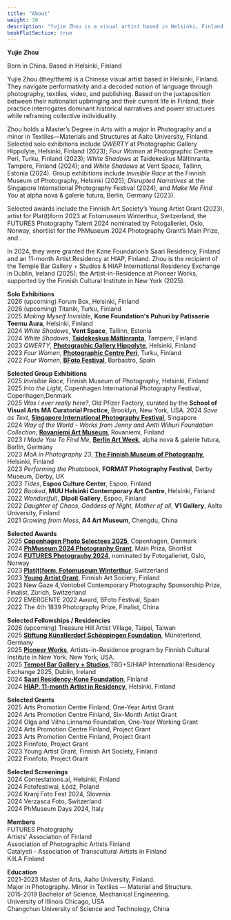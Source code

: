 ```yaml
---
title: "About"
weight: 30
description: "Yujie Zhou is a visual artist based in Helsinki, Finland. They navigate performativity and a decoded notion of language through photography, textiles, video, and publishing. Based on the juxtaposition between their nationalist upbringing and their current life in Diapora, their practice interrogates dominant historical narratives and power structures while reframing collective individuality.instagram:@yujie.jpg"
bookFlatSection: true
---
```


**Yujie Zhou**   

Born in China. Based in Helsinki, Finland    

Yujie Zhou (they/them) is a Chinese visual artist based in Helsinki, Finland. They navigate performativity and a decoded notion of language through photography, textiles, video, and publishing. Based on the juxtaposition between their nationalist upbringing and their current life in Finland, their practice interrogates dominant historical narratives and power structures while reframing collective individuality.

Zhou holds a Master’s Degree in Arts with a major in Photography and a minor in Textiles—Materials and Structures at Aalto University, Finland. Selected solo exhibitions include *QWERTY* at Photographic Gallery Hippolyte, Helsinki, Finland (2023); *Four Women* at Photographic Centre Peri, Turku, Finland (2023); *White Shadows* at Taidekeskus Mältinranta, Tampere, Finland (2024); and *White Shadows* at Vent Space, Tallinn, Estonia (2024). Group exhibitions include *Invisible Race* at the Finnish Museum of Photography, Helsinki (2025); *Disrupted Narratives* at the Singapore International Photography Festival (2024), and *Make Me Find You* at alpha nova & galerie futura, Berlin, Germany (2023).

Selected awards include the Finnish Art Society’s Young Artist Grant (2023), artist for Plat(t)form 2023 at Fotomuseum Winterthur, Switzerland, the FUTURES Photography Talent 2024 nominated by Fotogalleriet, Oslo, Norway, shortlist for the PhMuseum 2024 Photography Grant’s Main Prize, and .

In 2024, they were granted the Kone Foundation’s Saari Residency, Finland and an 11-month Artist Residency at HIAP, Finland. Zhou is the recipient of the Temple Bar Gallery + Studios & HIAP International Residency Exchange in Dublin, Ireland (2025); the Artist-in-Residence at Pioneer Works, supported by the Finnish Cultural Institute in New York (2025). 




**Solo Exhibitions**  
2026 (upcoming) Forum Box, Helsinki, Finland  
2026 (upcoming) Titanik, Turku, Finland      
2025 *Making Myself Invisible*,  **Kone Foundation's Puhuri by Patisserie Teemu Aura**, Helsinki, Finland      
2024 *White Shadows*, **Vent Space**, Tallinn, Estonia    
2024  *White Shadows*, [**Taidekeskus Mältinranta**](https://maltinranta.fi/yujie-zhou/), Tampere, Finland   
2023 *QWERTY*, [**Photographic Gallery Hippolyte**](https://hippolyte.fi/en/nayttely/yujie-zhou/), Helsinki, Finland    
2023 *Four Women*, [**Photographic Centre Peri**](https://valokuvakeskusperi.fi/yujie-zhou-four-women-131-122), Turku, Finland     
2022	*Four Women*, [**BFoto Festival**](https://www.bfoto.org/trabajos/yujie-zhou/), Barbastro, Spain


 **Selected Group Exhibitions**  
2025 	*Invisible Race*, Finnish Museum of Photography, Helsinki, Finland   
2025	*Into the Light*, Copenhagen International Photography Festival, Copenhagen,Denmark              
2025	*Was I ever really here?*, Old Pfizer Factory, curated by the **School of Visual Arts MA Curatorial Practice**, Brooklyn, New York, USA.
2024 *Save as Text*, [**Singapore International Photography Festival**](https://sipf.sg/save-as-text/), Singapore     
2024 *Way of the World - Works from Jenny and Antti Wihuri Foundation Collection*, [**Rovaniemi Art Museum**](https://korundi.fi/fi/kavijalle/tapahtumakalenteri/maailman-menoa-teoksia-jenny-ja-antti-wihurin-rahaston-kokoelmasta), Rovaniemi, Finland     
2023 *I Made You To Find Me*, [**Berlin Art Week**](https://berlinartweek.de/en/event/i-made-you-to-find-me/42dc209a-a8f1-4299-9d65-23562a97c3f3/?t=vernissage), alpha nova & galerie futura, Berlin, Germany  
2023 *MoA in Photography 23*, [**The Finnish Museum of Photography**](https://www.valokuvataiteenmuseo.fi/en/exhibitions/moa-photography-23), Helsinki, Finland   
2023 *Performing the Photobook*, **FORMAT Photography Festival**, Derby Museum, Derby, UK       
2023 *Tides*, **Espoo Culture Center**, Espoo, Finland      
2022	*Booked*, **MUU Helsinki Contemporary Art Centre**, Helsinki, Finland   
2022 *Wonder(ful)*, **Dipoli Gallery**, Espoo, Finland   
2022 *Daughter of Chaos, Goddess of Night, Mother of all*, **V1 Gallery**, Aalto University, Finland   
2021	*Growing from Moss*, **A4 Art Museum**, Chengdu, China

**Selected Awards**    
2025 [**Copenhagen Photo Selectees 2025**](https://copenhagenphotofestival.com/yujie-zhou/), Copenhagen, Denmark    
2024 [**PhMuseum 2024 Photography Grant**](https://phmuseum.com/submissions/save-as-text), Main Priza, Shortlist     
2024 [**FUTURES Photography 2024**](https://www.futures-photography.com/artists/yujie-zhou), nominated by Fotogalleriet, Oslo, Norway        
2023 [**Plat(t)form, Fotomuseum Winterthur**](https://www.fotomuseum.ch/en/photographer-post/yujie-zhou/?filter[]=photographer_year%3A12852&_gl=1*67bvli*_up*MQ..*_ga*MTk0MDM4MDM2My4xNzEyNzY3NDE1*_ga_8DKMYL9P9X*MTcxMjc2NzQxNS4xLjAuMTcxMjc2NzQyMi4wLjAuMA..), Switzerland     
2023 [**Young Artist Grant**](https://www.suomentaideyhdistys.fi/nuorten-taiteilijoiden-apurahat?lang=en), Finnish Art Sociery, Finland     
2023 New Gaze 4,Vontobel Contemporary Photography Sponsorship Prize, Finalist, Zürich, Switzerland  
2022 EMERGENTE 2022 Award, BFoto Festival, Spain  
2022 The 4th 1839 Photography Prize, Finalist, China  


**Selected Fellowships / Residencies**    
2026	(upcoming) Treasure Hill Artist Village, Taipei, Taiwan   
2025 	[**Stiftung Künstlerdorf Schöppingen Foundation**](http://stiftung-kuenstlerdorf.de/en/stipendiatinnen), Münsterland, Germany        
2025 [**Pioneer Works**](https://fciny.org/news/the-fcinys-artists-in-residence-2025), Artists-in-Residence program by Finnish Cultural Institute in New York. New York, USA.     
2025 [**Tempel Bar Gallery + Studios**](https://www.templebargallery.com/news/temple-bar-gallery-studios-and-hiap-helsinki-international-artist-programme-announce-the-recipients-of-the-tbg-s-hiap-international-residency-exchange-2025),TBG+S/HIAP International Residency Exchange 2025, Dublin, Ireland      
2024 [**Saari Residency-Kone Foundation**](https://koneensaatio.fi/en/saari-residence/residency-artists/yujie-zhou/), Finland  
2024 [**HIAP, 11-month Artist in Residency**](https://www.hiap.fi/resident/yujie-zhou/), Helsinki, Finland     



**Selected Grants**  
2025	Arts Promotion Centre Finland, One-Year Artist Grant        
2024	Arts Promotion Centre Finland, Six-Month Artist Grant    
2024	Olga and Vilho Linnamo Foundation, One-Year Working Grant   
2024	Arts Promotion Centre Finland, Project Grant     
2023	Arts Promotion Centre Finland, Project Grant   
2023	Finnfoto, Project Grant    
2023	Young Artist Grant, Finnish Art Society, Finland   
2022	Finnfoto, Project Grant    


**Selected Screenings**    
2024	Contestations.ai, Helsinki, Finland    
2024	Fotofestiwal, Łódź, Poland    
2024	Kranj Foto Fest 2024, Slovenia    
2024	Verzasca Foto, Switzerland   
2024	PhMuseum Days 2024, Italy    
 
**Members**     
FUTURES Photography     
Artists’ Association of Finland     
Association of Photographic Artists Finland    
Catalysti - Association of Transcultural Artists in Finland    
KIILA Finland      

**Education**    
2021-2023	Master of Arts, Aalto University, Finland.        
		Major in Photography. Minor in Textiles — Material and Structure.          
2015-2019	Bachelor of Science, Mechanical Engineering.       
 		University of Illinois Chicago, USA      
		Changchun University of Science and Technology, China 



